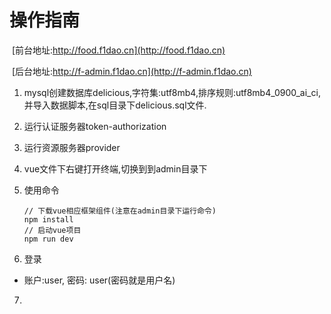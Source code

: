 # 操作指南

​	[前台地址:http://food.f1dao.cn](http://food.f1dao.cn)

​	[后台地址:http://f-admin.f1dao.cn](http://f-admin.f1dao.cn)

1. mysql创建数据库delicious,字符集:utf8mb4,排序规则:utf8mb4_0900_ai_ci,并导入数据脚本,在sql目录下delicious.sql文件.

2. 运行认证服务器token-authorization

3. 运行资源服务器provider

4. vue文件下右键打开终端,切换到到admin目录下

5. 使用命令

   ```npm
   // 下载vue相应框架组件(注意在admin目录下运行命令)
   npm install
   // 启动vue项目
   npm run dev
   ```

6. 登录
   
- 账户:user, 密码: user(密码就是用户名)
   
7. 